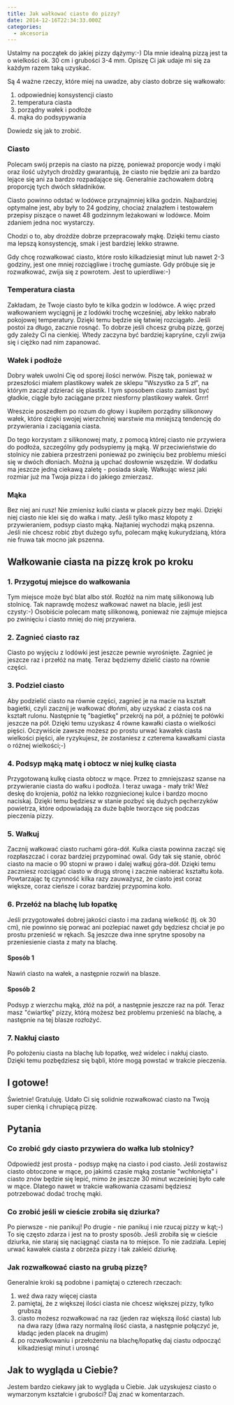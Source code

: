 ```yaml
---
title: Jak wałkować ciasto do pizzy?
date: 2014-12-16T22:34:33.000Z
categories: 
  - akcesoria
---
```


Ustalmy na początek do jakiej pizzy dążymy:-) Dla mnie idealną pizzą jest ta o wielkości ok. 30 cm i grubości 3-4 mm. Opiszę Ci jak udaje mi się za każdym razem taką uzyskać.

Są 4 ważne rzeczy, które miej na uwadze, aby ciasto dobrze się wałkowało:

1. odpowiedniej konsystencji ciasto
2. temperatura ciasta
3. porządny wałek i podłoże
4. mąka do podsypywania

Dowiedz się jak to zrobić.

### Ciasto

Polecam swój przepis na ciasto na pizzę, ponieważ proporcje wody i mąki oraz ilość użytych drożdży gwarantują, że ciasto nie będzie ani za bardzo lejące się ani za bardzo rozpadające się. Generalnie zachowałem dobrą proporcję tych dwóch składników.

Ciasto powinno odstać w lodówce przynajmniej kilka godzin. Najbardziej optymalne jest, aby były to 24 godziny, chociaż znalazłem i testowałem przepisy piszące o nawet 48 godzinnym leżakowani w lodówce. Moim zdaniem jedna noc wystarczy.

Chodzi o to, aby drożdże dobrze przepracowały mąkę. Dzięki temu ciasto ma lepszą konsystencję, smak i jest bardziej lekko strawne.

Gdy chcę rozwałkować ciasto, które rosło kilkadziesiąt minut lub nawet 2-3 godziny, jest one mniej rozciągliwe i trochę gumiaste. Gdy próbuje się je rozwałkować, zwija się z powrotem. Jest to upierdliwe:-)

### Temperatura ciasta

Zakładam, że Twoje ciasto było te kilka godzin w lodówce. A więc przed wałkowaniem wyciągnij je z lodówki trochę wcześniej, aby lekko nabrało pokojowej temperatury. Dzięki temu będzie się łatwiej rozciągało. Jeśli postoi za długo, zacznie rosnąć. To dobrze jeśli chcesz grubą pizzę, gorzej gdy zależy Ci na cienkiej. Wtedy zaczyna być bardziej kapryśne, czyli zwija się i ciężko nad nim zapanować.

### Wałek i podłoże

Dobry wałek uwolni Cię od sporej ilości nerwów. Piszę tak, ponieważ w przeszłości miałem plastikowy wałek ze sklepu "Wszystko za 5 zł", na którym zaczął zdzierać się plastik. I tym sposobem ciasto zamiast być gładkie, ciągle było zaciągane przez niesforny plastikowy wałek. Grrr!

Wreszcie poszedłem po rozum do głowy i kupiłem porządny silikonowy wałek, które dzięki swojej wierzchniej warstwie ma mniejszą tendencję do przywierania i zaciągania ciasta.

Do tego korzystam z silikonowej maty, z pomocą której ciasto nie przywiera do podłoża, szczególny gdy podsypiemy ją mąką. W przeciwieństwie do stolnicy nie zabiera przestrzeni ponieważ po zwinięciu bez problemu mieści się w dwóch dłoniach. Można ją upchać dosłownie wszędzie. W dodatku ma jeszcze jedną ciekawą zaletę - posiada skalę. Wałkując wiesz jaki rozmiar już ma Twoja pizza i do jakiego zmierzasz.

### Mąka

Bez niej ani rusz! Nie zmienisz kulki ciasta w placek pizzy bez mąki. Dzięki niej ciasto nie klei się do wałka i maty. Jeśli tylko masz kłopoty z przywieraniem, podsyp ciasto mąką. Najtaniej wychodzi mąką pszenna. Jeśli nie chcesz robić zbyt dużego syfu, polecam mąkę kukurydzianą, która nie fruwa tak mocno jak pszenna.

## Wałkowanie ciasta na pizzę krok po kroku

### 1\. Przygotuj miejsce do wałkowania

Tym miejsce może być blat albo stół. Rozłóż na nim matę silikonową lub stolnicę. Tak naprawdę możesz wałkować nawet na blacie, jeśli jest czysty:-) Osobiście polecam matę silikonową, ponieważ nie zajmuje miejsca po zwinięciu i ciasto mniej do niej przywiera.

### 2\. Zagnieć ciasto raz

Ciasto po wyjęciu z lodówki jest jeszcze pewnie wyrośnięte. Zagnieć je jeszcze raz i przełóż na matę. Teraz będziemy dzielić ciasto na równie części.

### 3\. Podziel ciasto

Aby podzielić ciasto na równie części, zagnieć je na macie na kształt bagietki, czyli zacznij je wałkować dłońmi, aby uzyskać z ciasta coś na kształt rulonu. Następnie tę "bagietkę" przekrój na pół, a później te połówki jeszcze na pół. Dzięki temu uzyskasz 4 równe kawałki ciasta o wielkości pięści. Oczywiście zawsze możesz po prostu urwać kawałek ciasta wielkości pięści, ale ryzykujesz, że zostaniesz z czterema kawałkami ciasta o różnej wielkości;-)

### 4\. Podsyp mąką matę i obtocz w niej kulkę ciasta

Przygotowaną kulkę ciasta obtocz w mące. Przez to zmniejszasz szanse na przywieranie ciasta do wałku i podłoża. I teraz uwaga - mały trik! Weź deskę do krojenia, połóż na lekko rozgniecionej kulce i bardzo mocno naciskaj. Dzięki temu będziesz w stanie pozbyć się dużych pęcherzyków powietrza, które odpowiadają za duże bąble tworzące się podczas pieczenia pizzy.

### 5\. Wałkuj

Zacznij wałkować ciasto ruchami góra-dół. Kulka ciasta powinna zacząć się rozpłaszczać i coraz bardziej przypominać owal. Gdy tak się stanie, obróć ciasto na macie o 90 stopni w prawo i dalej wałkuj góra-dół. Dzięki temu zaczniesz rozciągać ciasto w drugą stronę i zacznie nabierać kształtu koła. Powtarzając tę czynność kilka razy zauważysz, że ciasto jest coraz większe, coraz cieńsze i coraz bardziej przypomina koło.

### 6\. Przełóż na blachę lub łopatkę

Jeśli przygotowałeś dobrej jakości ciasto i ma zadaną wielkość (tj. ok 30 cm), nie powinno się porwać ani pozlepiać nawet gdy będziesz chciał je po prostu przenieść w rękach. Są jeszcze dwa inne sprytne sposoby na przeniesienie ciasta z maty na blachę.

#### Sposób 1

Nawiń ciasto na wałek, a następnie rozwiń na blasze.

#### Sposób 2

Podsyp z wierzchu mąką, złóż na pół, a następnie jeszcze raz na pół. Teraz masz "ćwiartkę" pizzy, którą możesz bez problemu przenieść na blachę, a następnie na tej blasze rozłożyć.

### 7\. Nakłuj ciasto

Po położeniu ciasta na blachę lub łopatkę, weź widelec i nakłuj ciasto. Dzięki temu pozbędziesz się bąbli, które mogą powstać w trakcie pieczenia.

## I gotowe!

Świetnie! Gratuluję. Udało Ci się solidnie rozwałkować ciasto na Twoją super cienką i chrupiącą pizzę.

## Pytania

### Co zrobić gdy ciasto przywiera do wałka lub stolnicy?

Odpowiedź jest prosta - podsyp mąkę na ciasto i pod ciasto. Jeśli zostawisz ciasto obtoczone w mące, po jakimś czasie mąką zostanie "wchłonięta" i ciasto znów będzie się lepić, mimo że jeszcze 30 minut wcześniej było całe w mące. Dlatego nawet w trakcie wałkowania czasami będziesz potrzebować dodać trochę mąki.

### Co zrobić jeśli w cieście zrobiła się dziurka?

Po pierwsze - nie panikuj! Po drugie - nie panikuj i nie rzucaj pizzy w kąt;-) To się często zdarza i jest na to prosty sposób. Jeśli zrobiła się w cieście dziurka, nie staraj się naciągnąć ciasta na to miejsce. To nie zadziała. Lepiej urwać kawałek ciasta z obrzeża pizzy i tak zakleić dziurkę.

### Jak rozwałkować ciasto na grubą pizzę?

Generalnie kroki są podobne i pamiętaj o czterech rzeczach:

1. weź dwa razy więcej ciasta
2. pamiętaj, że z większej ilości ciasta nie chcesz większej pizzy, tylko grubszą
3. ciasto możesz rozwałkować na raz (jeden raz większą ilość ciasta) lub na dwa razy (dwa razy normalną ilość ciasta, a następnie połączyć je, kładąc jeden placek na drugim)
4. po rozwałkowaniu i przełożeniu na blachę/łopatkę daj ciastu odpocząć kilkadziesiąt minut i urosnąć

## Jak to wygląda u Ciebie?

Jestem bardzo ciekawy jak to wygląda u Ciebie. Jak uzyskujesz ciasto o wymarzonym kształcie i grubości? Daj znać w komentarzach.
